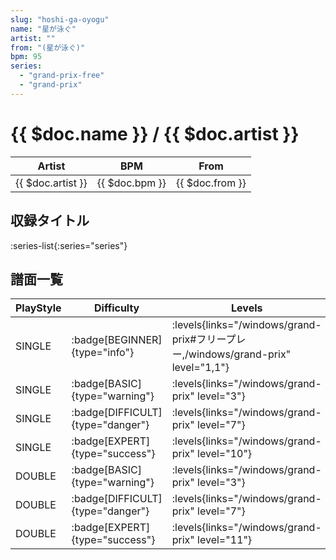 ```yaml
---
slug: "hoshi-ga-oyogu"
name: "星が泳ぐ"
artist: ""
from: "(星が泳ぐ)"
bpm: 95
series:
  - "grand-prix-free"
  - "grand-prix"
---
```


# {{ $doc.name }} / {{ $doc.artist }}

|Artist|BPM|From|
|------|---|----|
|{{ $doc.artist }}|{{ $doc.bpm }}|{{ $doc.from }}|

## 収録タイトル

:series-list{:series="series"}

## 譜面一覧

|PlayStyle|Difficulty|Levels|Notes|Movie|
|---------|----------|------|-----|-----|
|SINGLE| :badge[BEGINNER]{type="info"}| :levels{links="/windows/grand-prix#フリープレー,/windows/grand-prix" level="1,1"}|24/0||
|SINGLE| :badge[BASIC]{type="warning"}| :levels{links="/windows/grand-prix" level="3"}|67/4||
|SINGLE| :badge[DIFFICULT]{type="danger"}| :levels{links="/windows/grand-prix" level="7"}|145/0||
|SINGLE| :badge[EXPERT]{type="success"}| :levels{links="/windows/grand-prix" level="10"}|215/7||
|DOUBLE| :badge[BASIC]{type="warning"}| :levels{links="/windows/grand-prix" level="3"}|57/4||
|DOUBLE| :badge[DIFFICULT]{type="danger"}| :levels{links="/windows/grand-prix" level="7"}|144/2||
|DOUBLE| :badge[EXPERT]{type="success"}| :levels{links="/windows/grand-prix" level="11"}|227/4||
